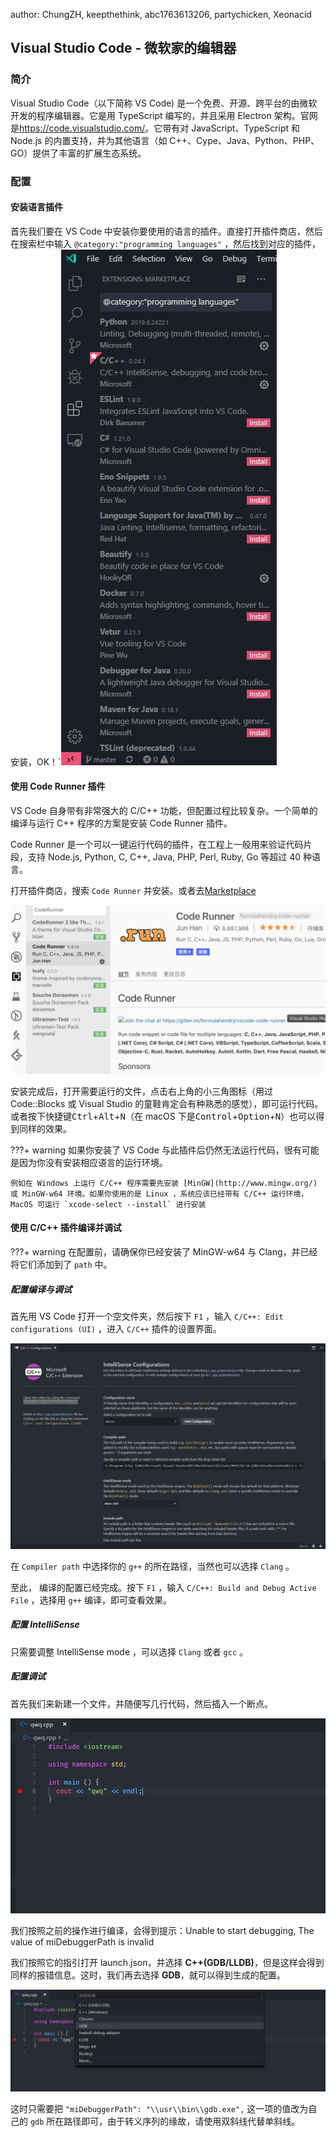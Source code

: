 author: ChungZH, keepthethink, abc1763613206, partychicken, Xeonacid

## Visual Studio Code - 微软家的编辑器

### 简介

Visual Studio Code（以下简称 VS Code) 是一个免费、开源、跨平台的由微软开发的程序编辑器。它是用 TypeScript 编写的，并且采用 Electron 架构。官网是<https://code.visualstudio.com/>。它带有对 JavaScript、TypeScript 和 Node.js 的内置支持，并为其他语言（如 C++、Cype、Java、Python、PHP、GO）提供了丰富的扩展生态系统。

### 配置

#### 安装语言插件

首先我们要在 VS Code 中安装你要使用的语言的插件。直接打开插件商店，然后在搜索栏中输入 `@category:"programming languages"` ，然后找到对应的插件，安装，OK！\`![](./images/editor-vscode2.png)

#### 使用 Code Runner 插件

VS Code 自身带有非常强大的 C/C++ 功能，但配置过程比较复杂。一个简单的编译与运行 C++ 程序的方案是安装 Code Runner 插件。

Code Runner 是一个可以一键运行代码的插件，在工程上一般用来验证代码片段，支持 Node.js, Python, C, C++, Java, PHP, Perl, Ruby, Go 等超过 40 种语言。

打开插件商店，搜索 `Code Runner` 并安装。或者去[Marketplace](https://marketplace.visualstudio.com/items?itemName=formulahendry.code-runner)

![](./images/editor-vscode1.jpg)

安装完成后，打开需要运行的文件，点击右上角的小三角图标（用过 Code::Blocks 或 Visual Studio 的童鞋肯定会有种熟悉的感觉），即可运行代码。或者按下快捷键<kbd>Ctrl</kbd>+<kbd>Alt</kbd>+<kbd>N</kbd>（在 macOS 下是<kbd>Control</kbd>+<kbd>Option</kbd>+<kbd>N</kbd>）也可以得到同样的效果。

???+ warning
    如果你安装了 VS Code 与此插件后仍然无法运行代码，很有可能是因为你没有安装相应语言的运行环境。

    例如在 Windows 上运行 C/C++ 程序需要先安装 [MinGW](http://www.mingw.org/) 或 MinGW-w64 环境。如果你使用的是 Linux ，系统应该已经带有 C/C++ 运行环境，MacOS 可运行 `xcode-select --install` 进行安装

#### 使用 C/C++ 插件编译并调试

???+ warning
    在配置前，请确保你已经安装了 MinGW-w64 与 Clang，并已经将它们添加到了 `path` 中。

##### 配置编译与调试

首先用 VS Code 打开一个空文件夹，然后按下 `F1` ，输入 `C/C++: Edit configurations (UI)` ，进入 `C/C++` 插件的设置界面。

![vscode-1](images/vscode-1.png)

在 `Compiler path` 中选择你的 `g++` 的所在路径，当然也可以选择 `Clang` 。

至此， 编译的配置已经完成。按下 `F1` ，输入 `C/C++: Build and Debug Active File` ，选择用 `g++` 编译，即可查看效果。

##### 配置 IntelliSense

只需要调整 IntelliSense mode ，可以选择 `Clang` 或者 `gcc` 。

##### 配置调试

首先我们来新建一个文件，并随便写几行代码，然后插入一个断点。

![vscode-2](images/vscode-2.png)

我们按照之前的操作进行编译，会得到提示：Unable to start debugging, The value of miDebuggerPath is invalid

我们按照它的指引打开 launch.json，并选择 **C++(GDB/LLDB)**，但是这样会得到同样的报错信息。这时，我们再去选择 **GDB**，就可以得到生成的配置。

![vscode-3](images/vscode-3.png)

这时只需要把 `"miDebuggerPath": "\\usr\\bin\\gdb.exe",` 这一项的值改为自己的 `gdb` 所在路径即可，由于转义序列的缘故，请使用双斜线代替单斜线。
